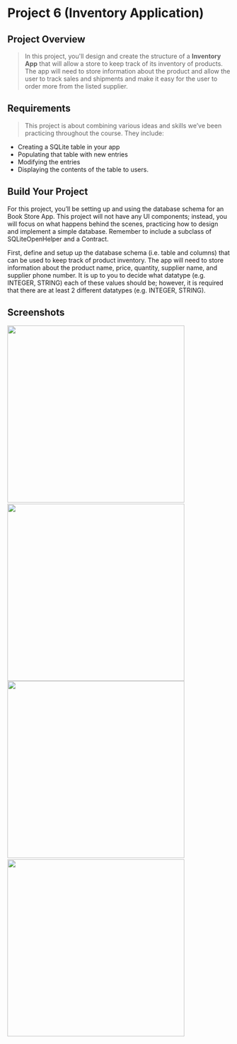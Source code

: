 # Project 6 (Inventory Application)
## Project Overview
> In this project, you'll design and create the structure of a **Inventory App** that will allow a store to keep track of its inventory of products. The app will need to store information about the product and allow the user to track sales and shipments and make it easy for the user to order more from the listed supplier.
 ## Requirements
 >This project is about combining various ideas and skills we’ve been practicing throughout the course. They include:

* Creating a SQLite table in your app
* Populating that table with new entries
* Modifying the entries
* Displaying the contents of the table to users.

 ## Build Your Project
 For this project, you’ll be setting up and using the database schema for an Book Store App. This project will not have any UI components; instead, you will focus on what happens behind the scenes, practicing how to design and implement a simple database. Remember to include a subclass of SQLiteOpenHelper and a Contract.
 
 First, define and setup up the database schema (i.e. table and columns) that can be used to keep track of product inventory. The app will need to store information about the product name, price, quantity, supplier name, and supplier phone number. It is up to you to decide what datatype (e.g. INTEGER, STRING) each of these values should be; however, it is required that there are at least 2 different datatypes (e.g. INTEGER, STRING).
## Screenshots
 <img src="./Screenshots/1.png" width="400" /> &nbsp; 
 <img src="./Screenshots/2.png" width="400" />
 <br>
 <img src="./Screenshots/3.png" width="400" />
 &nbsp;
 <img src="./Screenshots/4.png" width="400" />
